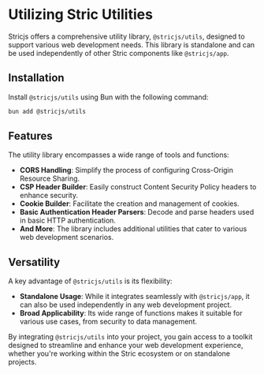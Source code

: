 # Utilizing Stric Utilities
Stricjs offers a comprehensive utility library, `@stricjs/utils`, designed to support various web development needs. 
This library is standalone and can be used independently of other Stric components like `@stricjs/app`.

## Installation
Install `@stricjs/utils` using Bun with the following command:
```bash
bun add @stricjs/utils 
```

## Features
The utility library encompasses a wide range of tools and functions:

- **CORS Handling**: Simplify the process of configuring Cross-Origin Resource Sharing.
- **CSP Header Builder**: Easily construct Content Security Policy headers to enhance security.
- **Cookie Builder**: Facilitate the creation and management of cookies.
- **Basic Authentication Header Parsers**: Decode and parse headers used in basic HTTP authentication.
- **And More**: The library includes additional utilities that cater to various web development scenarios.

## Versatility
A key advantage of `@stricjs/utils` is its flexibility:
- **Standalone Usage**: While it integrates seamlessly with `@stricjs/app`, it can also be used independently in any web development project.
- **Broad Applicability**: Its wide range of functions makes it suitable for various use cases, from security to data management.

By integrating `@stricjs/utils` into your project, you gain access to a toolkit designed to streamline and enhance your web development experience, 
whether you're working within the Stric ecosystem or on standalone projects.
